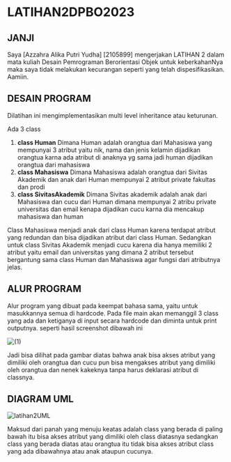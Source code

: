 # LATIHAN2DPBO2023
## JANJI
Saya [Azzahra Alika Putri Yudha] [2105899]
mengerjakan LATIHAN 2 dalam mata kuliah Desain Pemrograman Berorientasi Objek
untuk keberkahanNya maka saya tidak melakukan kecurangan seperti yang telah dispesifikasikan.
Aamiin.

## DESAIN PROGRAM
Dilatihan ini mengimplementasikan multi level inheritance atau keturunan.

Ada 3 class 
1. **class Human**
   Dimana Human adalah orangtua dari Mahasiswa yang mempunyai 3 atribut yaitu nik, nama dan jenis kelamin
   dijadikan orangtua karna ada atribut di anaknya yg sama jadi human dijadikan orangtua dari mahasiswa
2. **class Mahasiswa**
   Dimana Mahasiswa adalah orangtua dari Sivitas Akademik dan anak dari Human mempunyai 2 atribut private fakultas dan prodi
3. **class SivitasAkademik**
   Dimana Sivitas akademik adalah anak dari Mahasiswa dan cucu dari Human dimana mempunyai 2 atribu private universitas dan email
   kenapa dijadikan cucu karna dia mencakup mahasiswa dan human
   
Class Mahasiswa menjadi anak dari class Human karena terdapat atribut yang redundan dan bisa dijadikan atribut dari class Human. Sedangkan untuk class Sivitas Akademik menjadi cucu karena dia hanya memiliki 2 atribut yaitu email dan universitas yang dimana 2 atribut tersebut bergantung sama class Human dan Mahasiswa agar fungsi dari atributnya jelas. 

## ALUR PROGRAM
Alur program yang dibuat pada keempat bahasa sama, yaitu untuk masukkannya semua di hardcode. 
Pada file main akan memanggil 3 class yang ada dan ketiganya di input secara hardcode dan diminta untuk print outputnya. 
seperti hasil screenshot dibawah ini

![(1)](https://user-images.githubusercontent.com/101117829/220391104-3747b712-fde7-4bf6-b3d5-08acf98caf67.PNG)

Jadi bisa dilihat pada gambar diatas bahwa anak bisa akses atribut yang dimiliki oleh orangtua dan cucu pun bisa mengakses atribut yang dimiliki oleh orangtua dan nenek kakeknya tanpa harus deklarasi atribut di classnya.

## DIAGRAM UML
![latihan2UML](https://user-images.githubusercontent.com/101117829/220392112-f57f0c11-d14c-48a1-b2f8-56ebcfb81223.PNG)

Maksud dari panah yang menuju keatas adalah class yang berada di paling bawah itu bisa akses atribut yang dimiliki oleh class diatasnya sedangkan class yang berada diatas atau orangtua itu tidak bisa akses atribut class yang ada dibawahnya atau anak ataupun cucunya. 
